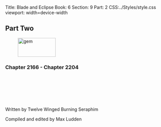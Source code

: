Title: Blade and Eclipse
Book: 6
Section: 9
Part: 2
CSS:../Styles/style.css
viewport: width=device-width
  
  ## Part Two

<figure>
<img src="../Images/gem.gif" alt="gem" id="gem" width="120" height="60" />
</figure>
  
### Chapter 2166 - Chapter 2204
<br>
<br>
<br>
<br>
<br>
  
<p class="title">Written by Twelve Winged Burning Seraphim</p>
<p class="title">Compiled and edited by Max Ludden</p>
